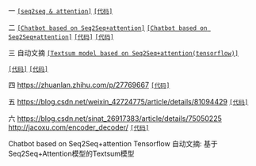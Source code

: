 一 [`[seq2seq & attention]`](https://yq.aliyun.com/ziliao/453364)
[`[代码]`](https://github.com/pemywei/attention-nmt)

二 [`[Chatbot based on Seq2Seq+attention]`](https://cloud.tencent.com/developer/article/1092249)
[`[Chatbot based on Seq2Seq+attention]`](https://www.jianshu.com/p/aab40f439012)
[`[代码]`](https://github.com/princewen/tensorflow_practice/tree/master/chat_bot_seq2seq_attention)
[`[代码]`](https://github.com/princewen/tensorflow_practice/tree/master/nlp)

三 自动文摘 [`[Textsum model based on Seq2Seq+attention(tensorflow)]`](https://blog.csdn.net/c2a2o2/article/details/79140021)

[`[代码]`](https://github.com/rockingdingo/deepnlp/tree/master/deepnlp/textsum)
[`[代码]`](https://github.com/rockingdingo/deepnlp/tree/r0.1.5/deepnlp)

四 https://zhuanlan.zhihu.com/p/27769667
[`[代码]`](https://github.com/tensorflow/tensorflow/blob/r0.12/tensorflow/python/ops/seq2seq.py)

五 https://blog.csdn.net/weixin_42724775/article/details/81094429
[`[代码]`](https://github.com/justinli909/zhihu/blob/master/basic_seq2seq/Seq2seq_char.ipynb)

六 https://blog.csdn.net/sinat_26917383/article/details/75050225
http://jacoxu.com/encoder_decoder/
[`[代码]`](https://github.com/jacoxu/encoder_decoder/blob/master/seq2seq/models.py)


Chatbot based on Seq2Seq+attention
Tensorflow 自动文摘: 基于Seq2Seq+Attention模型的Textsum模型
